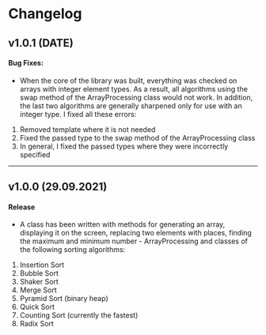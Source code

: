 # Changelog
<!--
## vX.X.X (DATE)

#### Bug Fixes:
- [# XXX](https : / / github . com / XXX) DESCRIPTION

#### Invalid Fixed:
- [# XXX](https : / / github . com / XXX) DESCRIPTION

#### Documenting:
- [# XXX](https : / / github . com / XXX) DESCRIPTION

#### Duplicating:
- [# XXX](https : / / github . com / XXX) DESCRIPTION

#### Enhancements:
- [# XXX](https : / / github . com / XXX) DESCRIPTION

---
-->
## v1.0.1 (DATE)

#### Bug Fixes:
- When the core of the library was built, everything was checked on arrays with integer element types. As a result, all algorithms using the swap method of the ArrayProcessing class would not work. In addition, the last two algorithms are generally sharpened only for use with an integer type. I fixed all these errors:
1. Removed template where it is not needed
2. Fixed the passed type to the swap method of the ArrayProcessing class
3. In general, I fixed the passed types where they were incorrectly specified

---

## v1.0.0 (29.09.2021)

#### Release
- A class has been written with methods for generating an array, displaying it on the screen, replacing two elements with places, finding the maximum and minimum number - ArrayProcessing and classes of the following sorting algorithms:
1. Insertion Sort
2. Bubble Sort
3. Shaker Sort
4. Merge Sort
5. Pyramid Sort (binary heap)
6. Quick Sort
7. Counting Sort (currently the fastest)
8. Radix Sort

